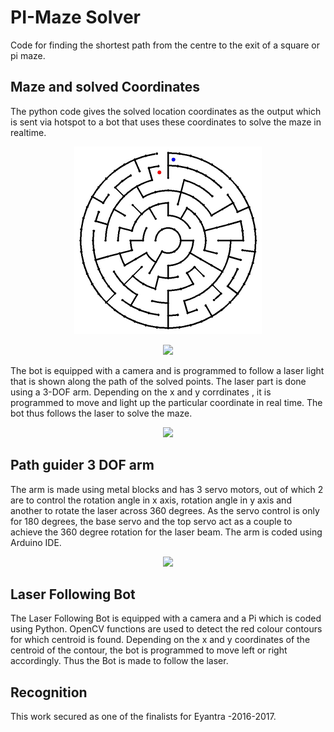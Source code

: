 # PI-Maze Solver 

Code for finding the shortest path from the centre to the exit of a square or pi maze.

## Maze and solved Coordinates

The python code gives the solved location coordinates as the output which is sent via hotspot to a bot that uses these coordinates to solve the maze in realtime.

<p align="center">
  <img src="images/image_07.jpg" width="300"/>
</p>

<p align="center">
  <img src="images/maze07.png" width="300"/>
</p>


The bot is equipped with a camera and is programmed to follow a laser light that is shown along the path of the solved points. The laser part is done using a 3-DOF arm. Depending on the x and y corrdinates , it is programmed to move and light up the particular coordinate in real time. The bot thus follows the laser to solve the maze.

<p align="center">
  <img src="images/mazecoord.png" width="300"/>
</p>


## Path guider 3 DOF arm 

The arm is made using metal blocks and has 3 servo motors, out of which 2 are to control the rotation angle in x axis, rotation angle in y axis and another to rotate the laser across 360 degrees. As the servo control is only for 180 degrees, the base servo and the top servo act as a couple to achieve the 360 degree rotation for the laser beam. The arm is coded using Arduino IDE.


<p align="center">
  <img src="images/mazecoord.png" width="300"/>
</p>



## Laser Following Bot

The Laser Following Bot is equipped with a camera and a Pi which is coded using Python. OpenCV functions are used to detect the red colour contours for which centroid is found. Depending on the x and y coordinates of the centroid of the contour, the bot is programmed to move left or right accordingly. Thus the Bot is made to follow the laser.

## Recognition

This work secured as one of the finalists for Eyantra -2016-2017.
